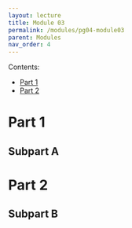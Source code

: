 ```yaml
---
layout: lecture
title: Module 03
permalink: /modules/pg04-module03
parent: Modules
nav_order: 4
---
```


Contents:
* [Part 1](#part-1)
* [Part 2](#part-2)


# Part 1

## Subpart A


# Part 2

## Subpart B